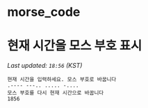 # morse_code
# 현재 시간을 모스 부호 표시
<!-- MORSE_TIME_START -->
_Last updated: `18:56` (KST)_

```
현재 시간을 입력하세요. 모스 부호로 바꿉니다
.---- ---.. ..... -....
모스 부호를 다시 현재 시간으로 바꿉니다
1856
```
<!-- MORSE_TIME_END -->
